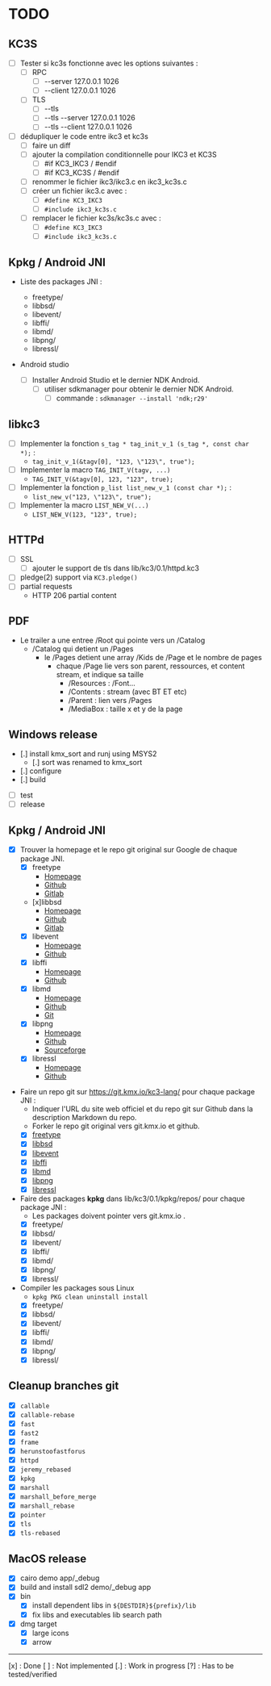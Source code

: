 # TODO

## KC3S

 - [ ] Tester si kc3s fonctionne avec les options suivantes :
   - [ ] RPC
     - [ ] --server 127.0.0.1 1026
     - [ ] --client 127.0.0.1 1026
   - [ ] TLS
     - [ ] --tls
     - [ ] --tls --server 127.0.0.1 1026
     - [ ] --tls --client 127.0.0.1 1026

 - [ ] dédupliquer le code entre ikc3 et kc3s
   - [ ] faire un diff
   - [ ] ajouter la compilation conditionnelle pour IKC3 et KC3S
     - [ ] #if KC3_IKC3 / #endif
     - [ ] #if KC3_KC3S / #endif
   - [ ] renommer le fichier ikc3/ikc3.c en ikc3_kc3s.c
   - [ ] créer un fichier ikc3.c avec :
     - [ ] `#define KC3_IKC3`
     - [ ] `#include ikc3_kc3s.c`
   - [ ] remplacer le fichier kc3s/kc3s.c avec :
     - [ ] `#define KC3_IKC3`
     - [ ] `#include ikc3_kc3s.c`

## Kpkg / Android JNI

 - Liste des packages JNI :
   - freetype/
   - libbsd/
   - libevent/
   - libffi/
   - libmd/
   - libpng/
   - libressl/

 - Android studio
   - [ ] Installer Android Studio et le dernier NDK Android.
     - [ ] utiliser sdkmanager pour obtenir le dernier NDK Android.
       - [ ] commande : `sdkmanager --install 'ndk;r29'`

## libkc3

 - [ ] Implementer la fonction `s_tag * tag_init_v_1 (s_tag *, const char *);` :
   - `tag_init_v_1(&tagv[0], "123, \"123\", true");`
 - [ ] Implementer la macro `TAG_INIT_V(tagv, ...)`
   - `TAG_INIT_V(&tagv[0], 123, "123", true);`
 - [ ] Implementer la fonction `p_list list_new_v_1 (const char *);` :
   - `list_new_v("123, \"123\", true");`
 - [ ] Implementer la macro `LIST_NEW_V(...)`
   - `LIST_NEW_V(123, "123", true);`

## HTTPd
 - [ ] SSL
   - [ ] ajouter le support de tls dans lib/kc3/0.1/httpd.kc3
 - [ ] pledge(2) support via `KC3.pledge()`
 - [ ] partial requests
   - HTTP 206 partial content

## PDF
 - Le trailer a une entree /Root qui pointe vers un /Catalog
   - /Catalog qui detient un /Pages 
     - le /Pages  detient une array /Kids de /Page et le nombre de pages
       - chaque /Page lie vers son parent, ressources, et content stream, et indique sa taille
         - /Resources : /Font...
         - /Contents : stream (avec BT ET etc)
         - /Parent : lien vers /Pages
         - /MediaBox : taille x et y de la page

## Windows release
 - [.] install kmx_sort and runj using MSYS2
   - [.] sort was renamed to kmx_sort
 - [.] configure
 - [.] build
 - [ ] test
 - [ ] release

## Kpkg / Android JNI

 - [x] Trouver la homepage et le repo git original sur Google de
   chaque package JNI.
   - [x] freetype
     - [Homepage](https://freetype.org/)
     - [Github](https://github.com/freetype/freetype)
     - [Gitlab](https://gitlab.freedesktop.org/freetype/freetype.git)
   - [x]libbsd
     - [Homepage](https://libbsd.freedesktop.org/wiki/)
     - [Github](https://github.com/guillemj/libbsd)
     - [Gitlab](https://gitlab.freedesktop.org/libbsd/libbsd.git)
   - [x] libevent
     - [Homepage](https://libevent.org/)
     - [Github](https://github.com/libevent/libevent)
   - [x] libffi
     - [Homepage](https://sourceware.org/libffi/)
     - [Github](https://github.com/libffi/libffi)
   - [x] libmd
     - [Homepage](https://www.hadrons.org/software/libmd/)
     - [Github](https://github.com/guillemj/libmd)
     - [Git](https://git.hadrons.org/git/libmd.git)
   - [x] libpng
     - [Homepage](https://www.libpng.org/pub/png/libpng.html)
     - [Github](https://github.com/pnggroup/libpng)
     - [Sourceforge](https://git.code.sf.net/p/libpng/code)
   - [x] libressl
     - [Homepage](https://www.libressl.org/)
     - [Github](https://github.com/libressl/portable)

 - Faire un repo git sur https://git.kmx.io/kc3-lang/ pour chaque
   package JNI :
   - Indiquer l'URL du site web officiel et du repo git sur Github dans
     la description Markdown du repo.
   - Forker le repo git original vers git.kmx.io et github.
   - [x] [freetype](https://git.kmx.io/kc3-lang/freetype)
   - [x] [libbsd](https://git.kmx.io/kc3-lang/libbsd)
   - [x] [libevent](https://git.kmx.io/kc3-lang/libevent)
   - [x] [libffi](https://git.kmx.io/kc3-lang/libffi)
   - [x] [libmd](https://git.kmx.io/kc3-lang/libmd)
   - [x] [libpng](https://git.kmx.io/kc3-lang/libpng)
   - [x] [libressl](https://git.kmx.io/kc3-lang/libressl)

 - Faire des packages __kpkg__ dans lib/kc3/0.1/kpkg/repos/ pour chaque
   package JNI :
   - Les packages doivent pointer vers git.kmx.io .
   - [x] freetype/
   - [x] libbsd/
   - [x] libevent/
   - [x] libffi/
   - [x] libmd/
   - [x] libpng/
   - [x] libressl/

 - Compiler les packages sous Linux
   - `kpkg PKG clean uninstall install`
   - [x] freetype/
   - [x] libbsd/
   - [x] libevent/
   - [x] libffi/
   - [x] libmd/
   - [x] libpng/
   - [x] libressl/

## Cleanup branches git
 - [x] `callable`
 - [x] `callable-rebase`
 - [x] `fast`
 - [x] `fast2`
 - [x] `frame`
 - [x] `herunstoofastforus`
 - [x] `httpd`
 - [x] `jeremy_rebased`
 - [x] `kpkg`
 - [x] `marshall`
 - [x] `marshall_before_merge`
 - [x] `marshall_rebase`
 - [x] `pointer`
 - [x] `tls`
 - [x] `tls-rebased`

## MacOS release
 - [x] cairo demo app/_debug
 - [x] build and install sdl2 demo/_debug app
 - [x] bin
   - [x] install dependent libs in `${DESTDIR}${prefix}/lib`
   - [x] fix libs and executables lib search path
 - [x] dmg target
   - [x] large icons
   - [x] arrow

---

[x] : Done
[ ] : Not implemented
[.] : Work in progress
[?] : Has to be tested/verified
